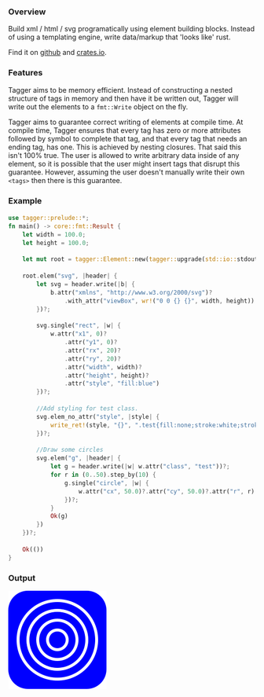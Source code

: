 ### Overview

Build xml / html / svg programatically using element building blocks.
Instead of using a templating engine, write data/markup that 'looks like' rust.

Find it on [github](https://github.com/tiby312/tagger) and [crates.io](https://crates.io/crates/tagger).

### Features

Tagger aims to be memory efficient. Instead of constructing a nested structure of tags in memory and then have it be written out,
Tagger will write out the elements to a `fmt::Write` object on the fly. 

Tagger aims to guarantee correct writing of elements at compile time. At compile time, Tagger ensures that
every tag has zero or more attributes followed by symbol to complete that tag, and that every tag that needs an ending tag, has one. This is achieved
by nesting closures. That said this isn't 100% true. The user is allowed to write arbitrary data inside of any element,
so it is possible that the user might insert tags that disrupt this guarantee. However, assuming the user doesn't
manually write their own `<tags>` then there is this guarantee.


### Example

```rust
use tagger::prelude::*;
fn main() -> core::fmt::Result {
    let width = 100.0;
    let height = 100.0;

    let mut root = tagger::Element::new(tagger::upgrade(std::io::stdout()));

    root.elem("svg", |header| {
        let svg = header.write(|b| {
            b.attr("xmlns", "http://www.w3.org/2000/svg")?
                .with_attr("viewBox", wr!("0 0 {} {}", width, height))
        })?;

        svg.single("rect", |w| {
            w.attr("x1", 0)?
                .attr("y1", 0)?
                .attr("rx", 20)?
                .attr("ry", 20)?
                .attr("width", width)?
                .attr("height", height)?
                .attr("style", "fill:blue")
        })?;

        //Add styling for test class.
        svg.elem_no_attr("style", |style| {
            write_ret!(style, "{}", ".test{fill:none;stroke:white;stroke-width:3}")
        })?;

        //Draw some circles
        svg.elem("g", |header| {
            let g = header.write(|w| w.attr("class", "test"))?;
            for r in (0..50).step_by(10) {
                g.single("circle", |w| {
                    w.attr("cx", 50.0)?.attr("cy", 50.0)?.attr("r", r)
                })?;
            }
            Ok(g)
        })
    })?;

    Ok(())
}

```




### Output


<img src="./assets/svg_example.svg" alt="demo">
